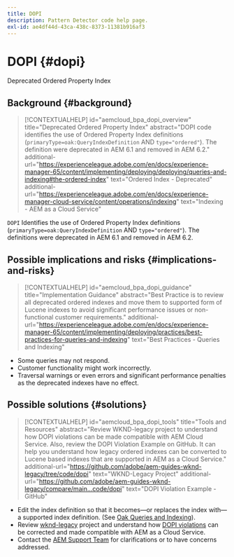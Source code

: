 ```yaml
---
title: DOPI
description: Pattern Detector code help page.
exl-id: ae4df44d-43ca-438c-8373-11381b916af3
---
```

# DOPI {#dopi}

Deprecated Ordered Property Index

## Background {#background}

>[!CONTEXTUALHELP]
>id="aemcloud_bpa_dopi_overview"
>title="Deprecated Ordered Property Index"
>abstract="DOPI code identifies the use of Ordered Property Index definitions (`primaryType=oak:QueryIndexDefinition` AND `type="ordered"`). The definition were deprecated in AEM 6.1 and removed in AEM 6.2."
>additional-url="https://experienceleague.adobe.com/en/docs/experience-manager-65/content/implementing/deploying/deploying/queries-and-indexing#the-ordered-index" text="Ordered Index - Deprecated"
>additional-url="https://experienceleague.adobe.com/en/docs/experience-manager-cloud-service/content/operations/indexing" text="Indexing - AEM as a Cloud Service"

`DOPI`  Identifies the use of Ordered Property Index definitions (`primaryType=oak:QueryIndexDefinition` AND `type="ordered"`). The definitions were deprecated in AEM 6.1 and removed in AEM 6.2.

## Possible implications and risks {#implications-and-risks}

>[!CONTEXTUALHELP]
>id="aemcloud_bpa_dopi_guidance"
>title="Implementation Guidance"
>abstract="Best Practice is to review all deprecated ordered indexes and move them to supported form of Lucene indexes to avoid significant performance issues or non-functional customer requirements."
>additional-url="https://experienceleague.adobe.com/en/docs/experience-manager-65/content/implementing/deploying/practices/best-practices-for-queries-and-indexing" text="Best Practices - Queries and Indexing"

* Some queries may not respond.
* Customer functionality might work incorrectly.
* Traversal warnings or even errors and significant performance penalties as the deprecated indexes have no effect.

## Possible solutions {#solutions}

>[!CONTEXTUALHELP]
>id="aemcloud_bpa_dopi_tools"
>title="Tools and Resources"
>abstract="Review WKND-legacy project to understand how DOPI violations can be made compatible with AEM Cloud Service. Also, review the DOPI Violation Example on GitHub. It can help you understand how legacy ordered indexes can be converted to Lucene based indexes that are supported in AEM as a Cloud Service."
>additional-url="https://github.com/adobe/aem-guides-wknd-legacy/tree/code/dopi" text="WKND-Legacy Project"
>additional-url="https://github.com/adobe/aem-guides-wknd-legacy/compare/main...code/dopi" text="DOPI Violation Example - GitHub"

* Edit the index definition so that it becomes&mdash;or replaces the index with&mdash;a supported index definition. (See [Oak Queries and Indexing](https://experienceleague.adobe.com/en/docs/experience-manager-65/content/implementing/deploying/deploying/queries-and-indexing)).
* Review [wknd-legacy](https://github.com/adobe/aem-guides-wknd-legacy/tree/code/dopi) project and understand how [DOPI violations](https://github.com/adobe/aem-guides-wknd-legacy/compare/main...code/dopi) can be corrected and made compatible with AEM as a Cloud Service.
* Contact the [AEM Support Team](https://helpx.adobe.com/enterprise/using/support-for-experience-cloud.html) for clarifications or to have concerns addressed.
